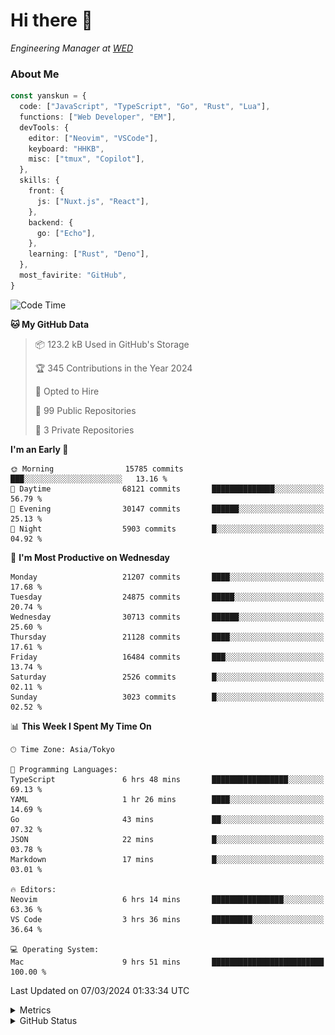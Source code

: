 # Hi there&nbsp;:wave:

<!-- ![Alt text](https://spotify-recently-played-readme.vercel.app/api?user=31kynbuubkiu3r4qh4hjuaglhfay) -->

_Engineering Manager at [WED](https://github.com/wedinc)_

### About Me

```ts
const yanskun = {
  code: ["JavaScript", "TypeScript", "Go", "Rust", "Lua"],
  functions: ["Web Developer", "EM"],
  devTools: {
    editor: ["Neovim", "VSCode"],
    keyboard: "HHKB",
    misc: ["tmux", "Copilot"],
  },
  skills: {
    front: {
      js: ["Nuxt.js", "React"],
    },
    backend: {
      go: ["Echo"],
    },
    learning: ["Rust", "Deno"],
  },
  most_favirite: "GitHub",
}
```

<!--START_SECTION:waka-->
![Code Time](http://img.shields.io/badge/Code%20Time-729%20hrs%2020%20mins-blue)

**🐱 My GitHub Data** 

> 📦 123.2 kB Used in GitHub's Storage 
 > 
> 🏆 345 Contributions in the Year 2024
 > 
> 💼 Opted to Hire
 > 
> 📜 99 Public Repositories 
 > 
> 🔑 3 Private Repositories 
 > 
**I'm an Early 🐤** 

```text
🌞 Morning                15785 commits       ███░░░░░░░░░░░░░░░░░░░░░░   13.16 % 
🌆 Daytime                68121 commits       ██████████████░░░░░░░░░░░   56.79 % 
🌃 Evening                30147 commits       ██████░░░░░░░░░░░░░░░░░░░   25.13 % 
🌙 Night                  5903 commits        █░░░░░░░░░░░░░░░░░░░░░░░░   04.92 % 
```
📅 **I'm Most Productive on Wednesday** 

```text
Monday                   21207 commits       ████░░░░░░░░░░░░░░░░░░░░░   17.68 % 
Tuesday                  24875 commits       █████░░░░░░░░░░░░░░░░░░░░   20.74 % 
Wednesday                30713 commits       ██████░░░░░░░░░░░░░░░░░░░   25.60 % 
Thursday                 21128 commits       ████░░░░░░░░░░░░░░░░░░░░░   17.61 % 
Friday                   16484 commits       ███░░░░░░░░░░░░░░░░░░░░░░   13.74 % 
Saturday                 2526 commits        █░░░░░░░░░░░░░░░░░░░░░░░░   02.11 % 
Sunday                   3023 commits        █░░░░░░░░░░░░░░░░░░░░░░░░   02.52 % 
```


📊 **This Week I Spent My Time On** 

```text
🕑︎ Time Zone: Asia/Tokyo

💬 Programming Languages: 
TypeScript               6 hrs 48 mins       █████████████████░░░░░░░░   69.13 % 
YAML                     1 hr 26 mins        ████░░░░░░░░░░░░░░░░░░░░░   14.69 % 
Go                       43 mins             ██░░░░░░░░░░░░░░░░░░░░░░░   07.32 % 
JSON                     22 mins             █░░░░░░░░░░░░░░░░░░░░░░░░   03.78 % 
Markdown                 17 mins             █░░░░░░░░░░░░░░░░░░░░░░░░   03.01 % 

🔥 Editors: 
Neovim                   6 hrs 14 mins       ████████████████░░░░░░░░░   63.36 % 
VS Code                  3 hrs 36 mins       █████████░░░░░░░░░░░░░░░░   36.64 % 

💻 Operating System: 
Mac                      9 hrs 51 mins       █████████████████████████   100.00 % 
```


 Last Updated on 07/03/2024 01:33:34 UTC
<!--END_SECTION:waka-->

<details>
  <summary>Metrics</summary>
  <img src="https://github.com/yanskun/yanskun/blob/main/github-metrics.svg" alt="Metrics">
</details>

<details>
  <summary>GitHub Status</summary>
  <picture>
    <source media="(prefers-color-scheme: dark)" srcset="https://raw.githubusercontent.com/yanskun/yanskun/master/profile-summary-card-output/nord_dark/0-profile-details.svg">
   <img src="https://raw.githubusercontent.com/yanskun/yanskun/master/profile-summary-card-output/default/0-profile-details.svg">
  </picture>
  <br>
  <picture>
    <source media="(prefers-color-scheme: dark)" srcset="https://raw.githubusercontent.com/yanskun/yanskun/master/profile-summary-card-output/nord_dark/1-repos-per-language.svg">
   <img src="https://raw.githubusercontent.com/yanskun/yanskun/master/profile-summary-card-output/default/1-repos-per-language.svg">
  </picture>
  <picture>
    <source media="(prefers-color-scheme: dark)" srcset="https://raw.githubusercontent.com/yanskun/yanskun/master/profile-summary-card-output/nord_dark/2-most-commit-language.svg">
   <img src="https://raw.githubusercontent.com/yanskun/yanskun/master/profile-summary-card-output/default/2-most-commit-language.svg">
  </picture>
  <br>
  <picture>
    <source media="(prefers-color-scheme: dark)" srcset="https://raw.githubusercontent.com/yanskun/yanskun/master/profile-summary-card-output/nord_dark/3-stats.svg">
   <img src="https://raw.githubusercontent.com/yanskun/yanskun/master/profile-summary-card-output/default/3-stats.svg">
  </picture>
  <picture>
    <source media="(prefers-color-scheme: dark)" srcset="https://raw.githubusercontent.com/yanskun/yanskun/master/profile-summary-card-output/nord_dark/4-productive-time.svg">
   <img src="https://raw.githubusercontent.com/yanskun/yanskun/master/profile-summary-card-output/default/4-productive-time.svg">
  </picture>
</details>
